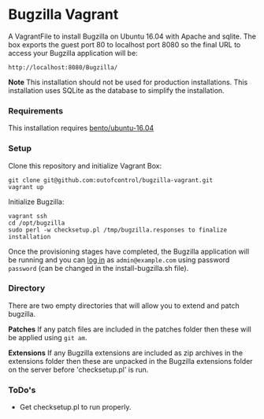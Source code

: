 # Bugzilla Vagrant 

A VagrantFile to install Bugzilla on Ubuntu 16.04 with Apache and sqlite. The box exports the guest port 80 to localhost port 8080 so the final
URL to access your Bugzilla application will be:

    http://localhost:8080/Bugzilla/

**Note**
This installation should not be used for production installations. This installation uses SQLite as the database to simplify the installation. 

### Requirements
This installation requires [bento/ubuntu-16.04][1]

### Setup
Clone this repository and initialize Vagrant Box:

    git clone git@github.com:outofcontrol/bugzilla-vagrant.git
    vagrant up

Initialize Bugzilla:

    vagrant ssh
    cd /opt/bugzilla
    sudo perl -w checksetup.pl /tmp/bugzilla.responses to finalize installation

Once the provisioning stages have completed, the Bugzilla application
will be running and you can [log in][2] as `admin@example.com` using
password `password` (can be changed in the install-bugzilla.sh file).

### Directory
There are two empty directories that will allow you to extend and patch bugzilla. 

**Patches**
If any patch files are included in the patches folder then these will be
applied using `git am`.

**Extensions**
If any Bugzilla extensions are included as zip archives in the
extensions folder then these are unpacked in the Bugzilla extensions
folder on the server before 'checksetup.pl' is run.

### ToDo's

 - Get checksetup.pl to run properly.


[1]: https://atlas.hashicorp.com/bento/boxes/ubuntu-16.04/
[2]: http://localhost:8080/Bugzilla/
